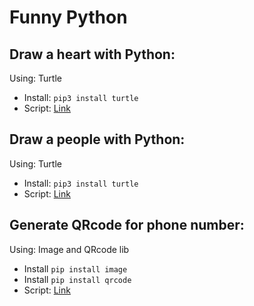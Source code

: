 # Funny Python

## Draw a heart with Python:
Using: Turtle
- Install: `pip3 install turtle`
- Script: [Link](https://github.com/josdoaitran/funny_python/blob/main/draw_heart.py)

## Draw a people with Python:
Using: Turtle
- Install: `pip3 install turtle`
- Script: [Link](https://github.com/josdoaitran/funny_python/blob/main/draw_funny_people_turtle.py)

## Generate QRcode for phone number:
Using: Image and QRcode lib
- Install `pip install image`
- Install `pip install qrcode`
- Script: [Link](https://github.com/josdoaitran/funny_python/blob/main/generate_phone_qrcode.py)